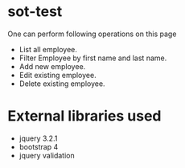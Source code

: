 # sot-test
One can perform following operations on this page
- List all employee.
- Filter Employee by first name and last name.
- Add new employee.
- Edit existing employee.
- Delete existing employee.

# External libraries used
- jquery 3.2.1
- bootstrap 4
- jquery validation
